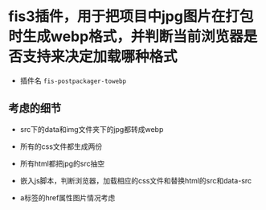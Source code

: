 # fis3插件，用于把项目中jpg图片在打包时生成webp格式，并判断当前浏览器是否支持来决定加载哪种格式

+ 插件名 `fis-postpackager-towebp`

## 考虑的细节

+ src下的data和img文件夹下的jpg都转成webp

+ 所有的css文件都生成两份

+ 所有html都把jpg的src抽空

+ 嵌入js脚本，判断浏览器，加载相应的css文件和替换html的src和data-src

+ a标签的href属性图片情况考虑
